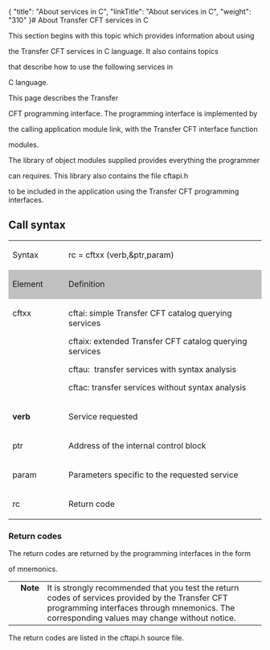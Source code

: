 {
    "title": "About services in C",
    "linkTitle": "About services in C",
    "weight": "310"
}# <span id="Using_CFT_services_in_C__Start_here"></span>About Transfer CFT services in C

This section begins with this topic which provides information about using
the Transfer CFT services in C language. It also contains topics
that describe how to use the following services in
C language.

This page describes the Transfer
CFT programming interface. The programming interface is implemented by
the calling application module link, with the Transfer CFT interface function
modules.

The library of object modules supplied provides everything the programmer
can requires. This library also contains the file cftapi.h
to be included in the application using the Transfer CFT programming interfaces.

## <span id="Call_Syntax"></span>Call syntax

<table cellspacing="0" width="90%">
   <col/>
   <col/>
      <tr valign="top">
         <td width="22.133%">
            <p>Syntax</p>
         </td>
         <td width="77.867%">
            <p>rc = cftxx (verb,&amp;ptr,param)</p>
         </td>
      </tr>
      <tr valign="top">
         <td bgcolor="#C0C0C0" width="22.133%">
            <p>Element</p>
         </td>
         <td bgcolor="#C0C0C0" width="77.867%">
            <p>Definition</p>
         </td>
      </tr>
      <tr valign="top">
         <td width="22.133%">
            <p>cftxx</p>
         </td>
         <td width="77.867%">
            <p><span>cftai</span>: simple Transfer 
 CFT catalog querying services</p>
            <p><span>cftaix</span>: extended 
  <span>Transfer CFT</span> catalog querying services</p>
            <p><span>cftau</span>:  transfer 
 services with syntax analysis</p>
            <p><span>cftac</span>: transfer 
 services without syntax analysis</p>
         </td>
      </tr>
      <tr valign="top">
         <td colspan="1" rowspan="1" width="22.133%">
            <p><b><span>verb</span></b>
</p>
         </td>
         <td colspan="1" rowspan="1" width="77.867%">
            <p>Service requested</p>
         </td>
      </tr>
      <tr valign="top">
         <td colspan="1" rowspan="1" width="22.133%">
            <p>ptr</p>
         </td>
         <td colspan="1" rowspan="1" width="77.867%">
            <p>Address of the internal control block</p>
         </td>
      </tr>
      <tr valign="top">
         <td colspan="1" rowspan="1" width="22.133%">
            <p>param</p>
         </td>
         <td colspan="1" rowspan="1" width="77.867%">
            <p>Parameters specific to the requested service</p>
         </td>
      </tr>
      <tr>
         <td colspan="1" rowspan="1">
            <p>rc</p>
         </td>
         <td colspan="1" rowspan="1">
            <p>Return code</p>
         </td>
      </tr>
</table>

### Return codes

The return codes are returned by the programming interfaces in the form
of mnemonics.

<table cellpadding="0" cellspacing="0">
   <col/>
   <col/>
   <col/>
      <tr>
         <td valign="top">         </td>
         <td valign="top"><span><b>Note</b></span>
         </td>
         <td data-mc-autonum="&lt;b&gt;Note&lt;/b&gt;" valign="top">It is strongly recommended that you test the return codes of services 
 provided by the  <span>Transfer CFT</span> programming interfaces through mnemonics. 
 The corresponding values may change without notice.         </td>
      </tr>
</table>

The return codes are listed in the cftapi.h source file.
